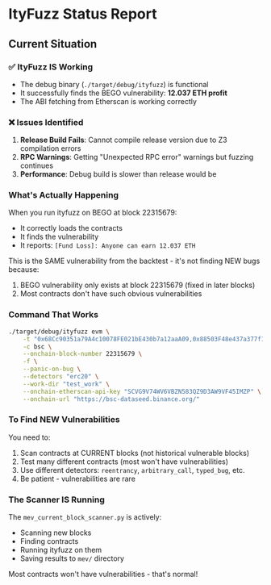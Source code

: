 # ItyFuzz Status Report

## Current Situation

### ✅ ItyFuzz IS Working

- The debug binary (`./target/debug/ityfuzz`) is functional
- It successfully finds the BEGO vulnerability: **12.037 ETH profit**
- The ABI fetching from Etherscan is working correctly

### ❌ Issues Identified

1. **Release Build Fails**: Cannot compile release version due to Z3 compilation errors
2. **RPC Warnings**: Getting "Unexpected RPC error" warnings but fuzzing continues
3. **Performance**: Debug build is slower than release would be

### What's Actually Happening

When you run ityfuzz on BEGO at block 22315679:
- It correctly loads the contracts
- It finds the vulnerability
- It reports: `[Fund Loss]: Anyone can earn 12.037 ETH`

This is the SAME vulnerability from the backtest - it's not finding NEW bugs because:
1. BEGO vulnerability only exists at block 22315679 (fixed in later blocks)
2. Most contracts don't have such obvious vulnerabilities

### Command That Works

```bash
./target/debug/ityfuzz evm \
    -t "0x68Cc90351a79A4c10078FE021bE430b7a12aaA09,0x88503F48e437a377f1aC2892cBB3a5b09949faDd,0xc342774492b54ce5F8ac662113ED702Fc1b34972" \
    -c bsc \
    --onchain-block-number 22315679 \
    -f \
    --panic-on-bug \
    --detectors "erc20" \
    --work-dir "test_work" \
    --onchain-etherscan-api-key "SCVG9V74WV6VBZN583QZ9D3AW9VF45IMZP" \
    --onchain-url "https://bsc-dataseed.binance.org/"
```

### To Find NEW Vulnerabilities

You need to:
1. Scan contracts at CURRENT blocks (not historical vulnerable blocks)
2. Test many different contracts (most won't have vulnerabilities)
3. Use different detectors: `reentrancy`, `arbitrary_call`, `typed_bug`, etc.
4. Be patient - vulnerabilities are rare

### The Scanner IS Running

The `mev_current_block_scanner.py` is actively:
- Scanning new blocks
- Finding contracts
- Running ityfuzz on them
- Saving results to `mev/` directory

Most contracts won't have vulnerabilities - that's normal!